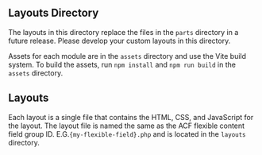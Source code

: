 ## Layouts Directory

The layouts in this directory replace the files in the `parts` directory in a future release. Please develop your custom layouts in this directory.

Assets for each module are in the `assets` directory and use the Vite build system. To build the assets, run `npm install` and `npm run build` in the `assets` directory.

## Layouts
Each layout is a single file that contains the HTML, CSS, and JavaScript for the layout. The layout file is named the same as the ACF flexible content field group ID. E.G.`{my-flexible-field}.php` and is located in the `layouts` directory.
